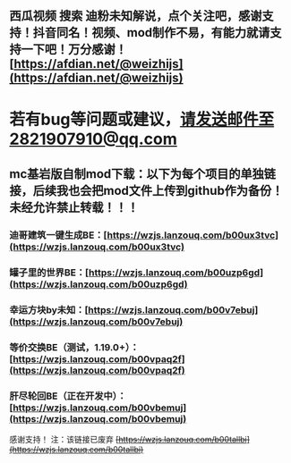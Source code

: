 ## 西瓜视频 搜索 迪粉未知解说，点个关注吧，感谢支持！抖音同名！视频、mod制作不易，有能力就请支持一下吧！万分感谢！[https://afdian.net/@weizhijs](https://afdian.net/@weizhijs)
# 若有bug等问题或建议，请发送邮件至2821907910@qq.com

## mc基岩版自制mod下载：以下为每个项目的单独链接，后续我也会把mod文件上传到github作为备份！未经允许禁止转载！！！

### 迪哥建筑一键生成BE：[https://wzjs.lanzouq.com/b00ux3tvc](https://wzjs.lanzouq.com/b00ux3tvc)

### 罐子里的世界BE：[https://wzjs.lanzouq.com/b00uzp6gd](https://wzjs.lanzouq.com/b00uzp6gd)

### 幸运方块by未知：[https://wzjs.lanzouq.com/b00v7ebuj](https://wzjs.lanzouq.com/b00v7ebuj)

### 等价交换BE（测试，1.19.0+）：[https://wzjs.lanzouq.com/b00vpaq2f](https://wzjs.lanzouq.com/b00vpaq2f)

### 肝尽轮回BE（正在开发中）：[https://wzjs.lanzouq.com/b00vbemuj](https://wzjs.lanzouq.com/b00vbemuj)
<!-- 这是一个注释：[https://wzjs.lanzouq.com/b00tallbi](https://wzjs.lanzouq.com/b00tallbi) -->
感谢支持！
注：该链接已废弃 ~~[https://wzjs.lanzouq.com/b00tallbi](https://wzjs.lanzouq.com/b00tallbi)~~
